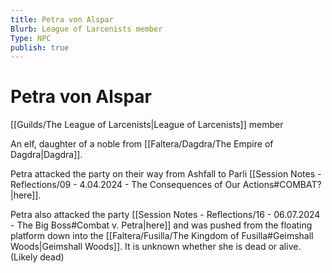 ```yaml
---
title: Petra von Alspar
Blurb: League of Larcenists member
Type: NPC
publish: true
---
```


# Petra von Alspar
[[Guilds/The League of Larcenists\|League of Larcenists]] member

An elf, daughter of a noble from [[Faltera/Dagdra/The Empire of Dagdra\|Dagdra]]. 

Petra attacked the party on their way from Ashfall to Parli [[Session Notes - Reflections/09 - 4.04.2024 - The Consequences of Our Actions#COMBAT?\|here]]. 

Petra also attacked the party [[Session Notes - Reflections/16 - 06.07.2024 - The Big Boss#Combat v. Petra\|here]] and was pushed from the floating platform down into the [[Faltera/Fusilla/The Kingdom of Fusilla#Geimshall Woods\|Geimshall Woods]]. It is unknown whether she is dead or alive. (Likely dead)